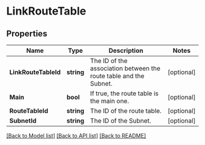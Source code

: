 # LinkRouteTable

## Properties

Name | Type | Description | Notes
------------ | ------------- | ------------- | -------------
**LinkRouteTableId** | **string** | The ID of the association between the route table and the Subnet. | [optional] 
**Main** | **bool** | If true, the route table is the main one. | [optional] 
**RouteTableId** | **string** | The ID of the route table. | [optional] 
**SubnetId** | **string** | The ID of the Subnet. | [optional] 

[[Back to Model list]](../README.md#documentation-for-models) [[Back to API list]](../README.md#documentation-for-api-endpoints) [[Back to README]](../README.md)


